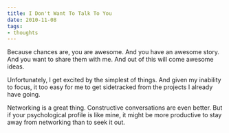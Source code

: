 ```yaml
---
title: I Don't Want To Talk To You
date: 2010-11-08
tags:
- thoughts
---
```


Because chances are, you are awesome. And you have an awesome story. And you want to share them with me. And out of this will come awesome ideas.

Unfortunately, I get excited by the simplest of things. And given my inability to focus, it too easy for me to get sidetracked from the projects I already have going.

Networking is a great thing. Constructive conversations are even better. But if your psychological profile is like mine, it might be more productive to stay away from networking than to seek it out.
